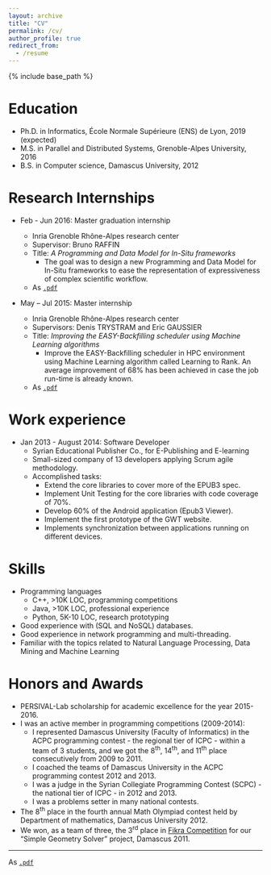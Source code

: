 ```yaml
---
layout: archive
title: "CV"
permalink: /cv/
author_profile: true
redirect_from:
  - /resume
---
```


{% include base_path %}

Education
======
* Ph.D. in Informatics, École Normale Supérieure (ENS) de Lyon, 2019 (expected)
* M.S. in Parallel and Distributed Systems, Grenoble-Alpes University, 2016
* B.S. in Computer science, Damascus University, 2012

<!--
Publications
======
  <ul>{% for post in site.publications %}
    {% include archive-single-cv.html %}
  {% endfor %}</ul>
-->

Research Internships
======
* Feb - Jun 2016: Master graduation internship
  * Inria Grenoble Rhône-Alpes research center
  * Supervisor: Bruno RAFFIN
  * Title: *A Programming and Data Model for In-Situ frameworks*
    + The goal was to design a new Programming and Data Model for In-Situ frameworks to ease the representation of expressiveness of complex scientific workflow.
  * As [`.pdf`](../files/master-2-internship-report.pdf)


* May – Jul 2015: Master internship
  * Inria Grenoble Rhône-Alpes research center
  * Supervisors: Denis TRYSTRAM and Eric GAUSSIER
  * Title: *Improving the EASY-Backfilling scheduler using Machine Learning algorithms*
    + Improve the EASY-Backfilling scheduler in HPC environment using Machine Learning algorithm called Learning to Rank. An average improvement of 68% has been achieved in case the job run-time is already known.
  * As [`.pdf`](../files/master-1-internship-report.pdf)


Work experience
======
* Jan 2013 - August 2014: Software Developer
  * Syrian Educational Publisher Co., for E-Publishing and E-learning
  * Small-sized company of 13 developers applying Scrum agile methodology.
  * Accomplished tasks:
    - Extend the core libraries to cover more of the EPUB3 spec.
    - Implement Unit Testing for the core libraries with code coverage of 70%.
    - Develop 60% of the Android application (Epub3 Viewer).
    - Implement the first prototype of the GWT website.
    - Implements synchronization between applications running on different devices.


Skills
======
* Programming languages
  * C++, >10K LOC, programming competitions
  * Java, >10K LOC, professional experience
  * Python, 5K-10 LOC, research prototyping
* Good experience with (SQL and NoSQL) databases.
* Good experience in network programming and multi-threading.
* Familiar with the topics related to Natural Language Processing, Data Mining and Machine Learning


Honors and Awards
======
* PERSIVAL-Lab scholarship for academic excellence for the year 2015-2016.
* I was an active member in programming competitions (2009-2014):
  - I represented Damascus University (Faculty of Informatics) in the ACPC programming contest - the regional tier of ICPC - within a team of 3 students, and we got the 8<sup>th</sup>, 14<sup>th</sup>, and 11<sup>th</sup> place consecutively from 2009 to 2011.
  - I coached the teams of Damascus University in the ACPC programming contest 2012 and 2013.
  - I was a judge in the Syrian Collegiate Programming Contest (SCPC) - the national tier of ICPC - in 2012 and 2013.
  - I was a problems setter in many national contests.
* The 8<sup>th</sup> place in the fourth annual Math Olympiad contest held by Department of mathematics, Damascus University 2012.
* We won, as a team of three, the 3<sup>rd</sup> place in [Fikra Competition](http://www.ti-scs.org/news/view.php?id=20#mainTd) for our “Simple Geometry Solver” project, Damascus 2011.

<!-- Talks
======
  <ul>{% for post in site.talks %}
    {% include archive-single-talk-cv.html %}
  {% endfor %}</ul>

Teaching
======
  <ul>{% for post in site.teaching %}
    {% include archive-single-cv.html %}
  {% endfor %}</ul>

Service and leadership
======
* Currently signed in to 43 different slack teams
-->

<hr>

As [`.pdf`](../files/CV_JAD_DARROUS_2019.pdf)
